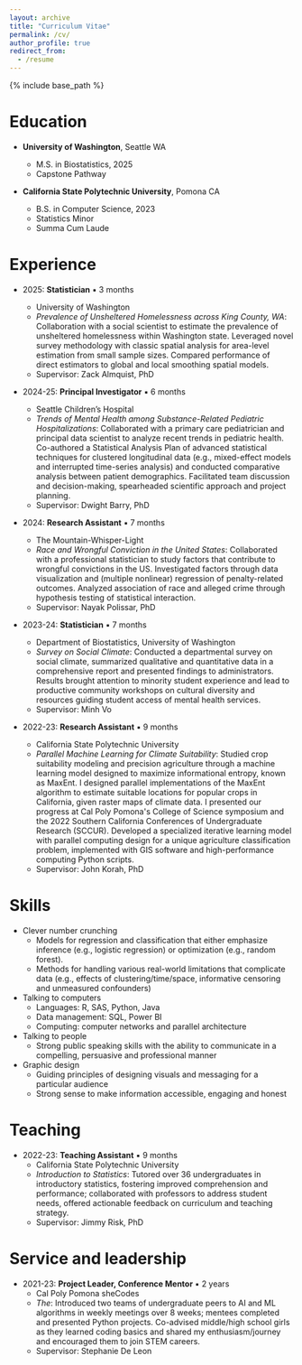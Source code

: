 ```yaml
---
layout: archive
title: "Curriculum Vitae"
permalink: /cv/
author_profile: true
redirect_from:
  - /resume
---
```


{% include base_path %}

Education
======
* **University of Washington**, Seattle WA
  * M.S. in Biostatistics, 2025
  * Capstone Pathway

* **California State Polytechnic University**, Pomona CA
  * B.S. in Computer Science, 2023
  * Statistics Minor
  * Summa Cum Laude

Experience
======

* 2025: **Statistician** ▪ 3 months
  * University of Washington
  * _Prevalence of Unsheltered Homelessness across King County, WA_: Collaboration with a social scientist to estimate the prevalence of unsheltered homelessness within Washington state. Leveraged novel survey methodology with classic spatial analysis for area-level estimation from small sample sizes. Compared performance of direct estimators to global and local smoothing spatial models.
  * Supervisor: Zack Almquist, PhD

* 2024-25: **Principal Investigator** ▪ 6 months
  * Seattle Children’s Hospital
  * _Trends of Mental Health among Substance-Related Pediatric Hospitalizations_: Collaborated with a primary care pediatrician and principal data scientist to analyze recent trends in pediatric health. Co-authored a Statistical Analysis Plan of advanced statistical techniques for clustered longitudinal data (e.g., mixed-effect models and interrupted time-series analysis) and conducted comparative analysis between patient demographics. Facilitated team discussion and decision-making, spearheaded scientific approach and project planning.
  * Supervisor: Dwight Barry, PhD
 
* 2024: **Research Assistant** ▪ 7 months
  * The Mountain-Whisper-Light
  * _Race and Wrongful Conviction in the United States_: Collaborated with a professional statistician to study factors that contribute to wrongful convictions in the US. Investigated factors through data visualization and (multiple nonlinear) regression of penalty-related outcomes. Analyzed association of race and alleged crime through hypothesis testing of statistical interaction.
  * Supervisor: Nayak Polissar, PhD

* 2023-24: **Statistician** ▪ 7 months
  * Department of Biostatistics, University of Washington
  * _Survey on Social Climate_: Conducted a departmental survey on social climate, summarized qualitative and quantitative data in a comprehensive report and presented findings to administrators. Results brought attention to minority student experience and lead to productive community workshops on cultural diversity and resources guiding student access of mental health services.
  * Supervisor: Minh Vo
 
* 2022-23: **Research Assistant** ▪ 9 months
  * California State Polytechnic University 
  * _Parallel Machine Learning for Climate Suitability_: Studied crop suitability modeling and precision agriculture through a machine learning model designed to maximize informational entropy, known as MaxEnt. I designed parallel implementations of the MaxEnt algorithm to estimate suitable locations for popular crops in California, given raster maps of climate data. I presented our progress at Cal Poly Pomona's College of Science symposium and the 2022 Southern California Conferences of Undergraduate Research (SCCUR). Developed a specialized iterative learning model with parallel computing design for a unique agriculture classification problem, implemented with GIS software and high-performance computing Python scripts.
  * Supervisor: John Korah, PhD
  
Skills
======
* Clever number crunching
  * Models for regression and classification that either emphasize inference (e.g., logistic regression) or optimization (e.g., random forest).
  * Methods for handling various real-world limitations that complicate data (e.g., effects of clustering/time/space, informative censoring and unmeasured confounders)
* Talking to computers
  * Languages: R, SAS, Python, Java
  * Data management: SQL, Power BI
  * Computing: computer networks and parallel architecture
* Talking to people
  * Strong public speaking skills with the ability to communicate in a compelling, persuasive and professional manner
* Graphic design
  * Guiding principles of designing visuals and messaging for a particular audience
  * Strong sense to make information accessible, engaging and honest
  
Teaching
======
* 2022-23: **Teaching Assistant** ▪ 9 months
  * California State Polytechnic University 
  * _Introduction to Statistics_: Tutored over 36 undergraduates in introductory statistics, fostering improved comprehension and performance; collaborated with professors to address student needs, offered actionable feedback on curriculum and teaching strategy.
  * Supervisor: Jimmy Risk, PhD
  
Service and leadership
======

* 2021-23: **Project Leader, Conference Mentor** ▪ 2 years
  * Cal Poly Pomona sheCodes 
  * _The_: Introduced two teams of undergraduate peers to AI and ML algorithms in weekly meetings over 8 weeks; mentees completed and presented Python projects. Co-advised middle/high school girls as they learned coding basics and shared my enthusiasm/journey and encouraged them to join STEM careers.
  * Supervisor: Stephanie De Leon

